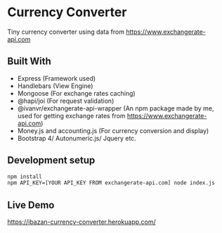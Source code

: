 # Currency Converter

Tiny currency converter using data from https://www.exchangerate-api.com

## Built With

* Express (Framework used)
* Handlebars (View Engine)
* Mongoose (For exchange rates caching)
* @hapi/joi (For request validation)
* @ivanvr/exchangerate-api-wrapper (An npm package made by me, used for getting exchange rates from https://www.exchangerate-api.com)
* Money.js and accounting.js (For currency conversion and display)
* Bootstrap 4/ Autonumeric.js/ Jquery etc.

## Development setup

```sh
npm install
npm API_KEY=[YOUR API_KEY FROM exchangerate-api.com] node index.js 
```

## Live Demo

https://ibazan-currency-converter.herokuapp.com/

